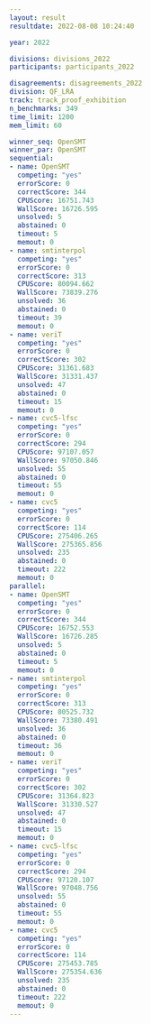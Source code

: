 ```yaml
---
layout: result
resultdate: 2022-08-08 10:24:40

year: 2022

divisions: divisions_2022
participants: participants_2022

disagreements: disagreements_2022
division: QF_LRA
track: track_proof_exhibition
n_benchmarks: 349
time_limit: 1200
mem_limit: 60

winner_seq: OpenSMT
winner_par: OpenSMT
sequential:
- name: OpenSMT
  competing: "yes"
  errorScore: 0
  correctScore: 344
  CPUScore: 16751.743
  WallScore: 16726.595
  unsolved: 5
  abstained: 0
  timeout: 5
  memout: 0
- name: smtinterpol
  competing: "yes"
  errorScore: 0
  correctScore: 313
  CPUScore: 80094.662
  WallScore: 73839.276
  unsolved: 36
  abstained: 0
  timeout: 39
  memout: 0
- name: veriT
  competing: "yes"
  errorScore: 0
  correctScore: 302
  CPUScore: 31361.683
  WallScore: 31331.437
  unsolved: 47
  abstained: 0
  timeout: 15
  memout: 0
- name: cvc5-lfsc
  competing: "yes"
  errorScore: 0
  correctScore: 294
  CPUScore: 97107.057
  WallScore: 97050.846
  unsolved: 55
  abstained: 0
  timeout: 55
  memout: 0
- name: cvc5
  competing: "yes"
  errorScore: 0
  correctScore: 114
  CPUScore: 275406.265
  WallScore: 275365.856
  unsolved: 235
  abstained: 0
  timeout: 222
  memout: 0
parallel:
- name: OpenSMT
  competing: "yes"
  errorScore: 0
  correctScore: 344
  CPUScore: 16752.553
  WallScore: 16726.285
  unsolved: 5
  abstained: 0
  timeout: 5
  memout: 0
- name: smtinterpol
  competing: "yes"
  errorScore: 0
  correctScore: 313
  CPUScore: 80525.732
  WallScore: 73380.491
  unsolved: 36
  abstained: 0
  timeout: 36
  memout: 0
- name: veriT
  competing: "yes"
  errorScore: 0
  correctScore: 302
  CPUScore: 31364.823
  WallScore: 31330.527
  unsolved: 47
  abstained: 0
  timeout: 15
  memout: 0
- name: cvc5-lfsc
  competing: "yes"
  errorScore: 0
  correctScore: 294
  CPUScore: 97120.107
  WallScore: 97048.756
  unsolved: 55
  abstained: 0
  timeout: 55
  memout: 0
- name: cvc5
  competing: "yes"
  errorScore: 0
  correctScore: 114
  CPUScore: 275453.785
  WallScore: 275354.636
  unsolved: 235
  abstained: 0
  timeout: 222
  memout: 0
---
```

